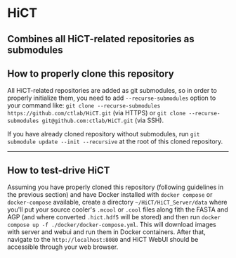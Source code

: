 # HiCT
Combines all HiCT-related repositories as submodules
---

## How to properly clone this repository

All HiCT-related repositories are added as git submodules, so in order to properly initialize them, you need to add `--recurse-submodules` option to your command like: `git clone --recurse-submodules https://github.com/ctlab/HiCT.git` (via HTTPS) or `git clone --recurse-submodules git@github.com:ctlab/HiCT.git` (via SSH).

If you have already cloned repository without submodules, run `git submodule update --init --recursive` at the root of this cloned repository.

---

## How to test-drive HiCT

Assuming you have properly cloned this repository (following guidelines in the previous section) and have Docker installed with `docker compose` or `docker-compose` available, create a directory `~/HiCT/HiCT_Server/data` where you'll put your source cooler's `.mcool` or `.cool` files along fith the FASTA and AGP (and where converted `.hict.hdf5` will be stored) and then run `docker compose up -f ./docker/docker-compose.yml`.
This will download images with server and webui and run them in Docker containers.
After that, navigate to the `http://localhost:8080` and HiCT WebUI should be accessible through your web browser.

